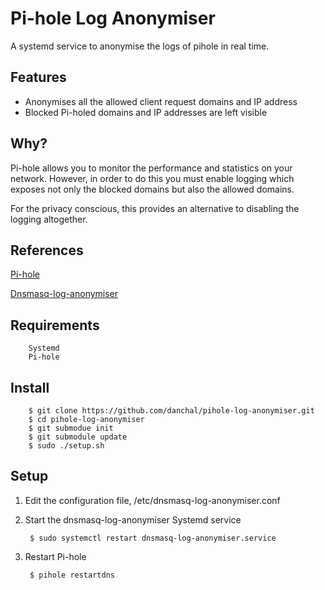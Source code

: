 # Pi-hole Log Anonymiser
A systemd service to anonymise the logs of pihole in real time.

## Features
  * Anonymises all the allowed client request domains and IP address
  * Blocked Pi-holed domains and IP addresses are left visible

## Why?
Pi-hole allows you to monitor the performance and statistics on your network. However, in order to do this you must enable logging which exposes not only the blocked domains but also the allowed domains.

For the privacy conscious, this provides an alternative to disabling the logging altogether.

## References
[Pi-hole](https://pi-hole.net/)

[Dnsmasq-log-anonymiser](https://github.com/danchal/dnsmasq-log-anonymiser)

## Requirements
        Systemd
        Pi-hole

## Install
        $ git clone https://github.com/danchal/pihole-log-anonymiser.git
        $ cd pihole-log-anonymiser
        $ git submodue init
        $ git submodule update
        $ sudo ./setup.sh

## Setup
1. Edit the configuration file, /etc/dnsmasq-log-anonymiser.conf

2. Start the dnsmasq-log-anonymiser Systemd service

        $ sudo systemctl restart dnsmasq-log-anonymiser.service

3. Restart Pi-hole

        $ pihole restartdns

